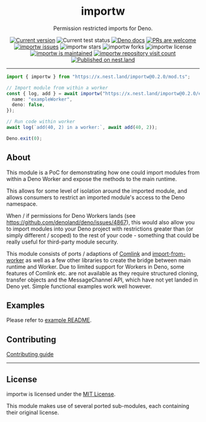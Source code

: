 <p align="center">
  <h1 align="center">importw</h1>
</p>
<p align="center">
Permission restricted imports for Deno.
<p align="center">
   <a href="https://github.com/asos-craigmorten/importw/tags/"><img src="https://img.shields.io/github/tag/asos-craigmorten/importw" alt="Current version" /></a>
   <img src="https://github.com/asos-craigmorten/importw/workflows/Test/badge.svg" alt="Current test status" />
   <a href="https://doc.deno.land/https/deno.land/x/importw/mod.ts"><img src="https://doc.deno.land/badge.svg" alt="Deno docs" /></a>
   <a href="http://makeapullrequest.com"><img src="https://img.shields.io/badge/PRs-welcome-brightgreen.svg" alt="PRs are welcome" /></a>
   <a href="https://github.com/asos-craigmorten/importw/issues/"><img src="https://img.shields.io/github/issues/asos-craigmorten/importw" alt="importw issues" /></a>
   <img src="https://img.shields.io/github/stars/asos-craigmorten/importw" alt="importw stars" />
   <img src="https://img.shields.io/github/forks/asos-craigmorten/importw" alt="importw forks" />
   <img src="https://img.shields.io/github/license/asos-craigmorten/importw" alt="importw license" />
   <a href="https://GitHub.com/asos-craigmorten/importw/graphs/commit-activity"><img src="https://img.shields.io/badge/Maintained%3F-yes-green.svg" alt="importw is maintained" /></a>
   <a href="http://hits.dwyl.com/asos-craigmorten/importw"><img src="http://hits.dwyl.com/asos-craigmorten/importw.svg" alt="importw repository visit count" /></a>
   <a href="https://nest.land/package/importw"><img src="https://nest.land/badge.svg" alt="Published on nest.land" /></a>
</p>

---

```ts
import { importw } from "https://x.nest.land/importw@0.2.0/mod.ts";

// Import module from within a worker
const { log, add } = await importw("https://x.nest.land/importw@0.2.0/examples/basic/exampleMod.ts", {
  name: "exampleWorker",
  deno: false,
});

// Run code within worker
await log(`add(40, 2) in a worker:`, await add(40, 2));

Deno.exit(0);
```

## About

This module is a PoC for demonstrating how one could import modules from within a Deno Worker and expose the methods to the main runtime.

This allows for some level of isolation around the imported module, and allows consumers to restrict an imported module's access to the Deno namespace.

When / if permissions for Deno Workers lands (see <https://github.com/denoland/deno/issues/4867>), this would also allow you to import modules into your Deno project with restrictions greater than (or simply different / scoped) to the rest of your code - something that could be really useful for third-party module security.

This module consists of ports / adaptions of [Comlink](https://github.com/GoogleChromeLabs/comlink) and [import-from-worker](https://github.com/GoogleChromeLabs/import-from-worker) as well as a few other libraries to create the bridge between main runtime and Worker. Due to limited support for Workers in Deno, some features of Comlink etc. are not available as they require structured cloning, transfer objects and the MessageChannel API, which have not yet landed in Deno yet. Simple functional examples work well however.

## Examples

Please refer to [example README](./examples/README.md).

## Contributing

[Contributing guide](https://github.com/asos-craigmorten/importw/blob/main/.github/CONTRIBUTING.md)

---

## License

importw is licensed under the [MIT License](./LICENSE.md).

This module makes use of several ported sub-modules, each containing their original license.
